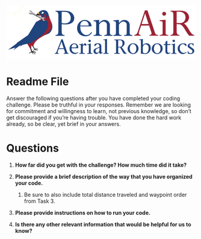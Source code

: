 ![alt_text](logos/image1.png "image_tooltip")



# Readme File

Answer the following questions after you have completed your coding challenge. Please be truthful in your responses. Remember we are looking for commitment and willingness to learn, not previous knowledge, so don’t get discouraged if you’re having trouble. You have done the hard work already, so be clear, yet brief in your answers.


# Questions



1. **How far did you get with the challenge? How much time did it take?**

2. **Please provide a brief description of the way that you have organized your code.**
    
    1. Be sure to also include total distance traveled and waypoint order from Task 3.

3. **Please provide instructions on how to run your code.**

4. **Is there any other relevant information that would be helpful for us to know?**
